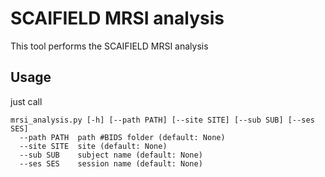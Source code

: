 # SCAIFIELD MRSI analysis

This tool performs the SCAIFIELD MRSI analysis

## Usage

just call 

```
mrsi_analysis.py [-h] [--path PATH] [--site SITE] [--sub SUB] [--ses SES]
  --path PATH  path #BIDS folder (default: None)
  --site SITE  site (default: None)
  --sub SUB    subject name (default: None)
  --ses SES    session name (default: None)
```
